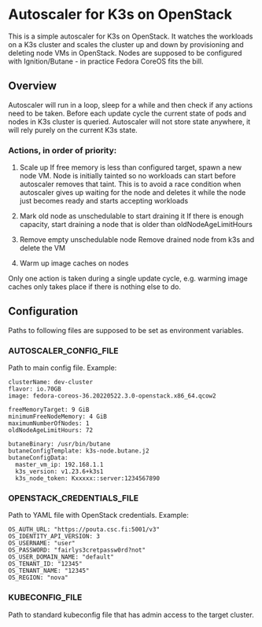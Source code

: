 # Autoscaler for K3s on OpenStack

This is a simple autoscaler for K3s on OpenStack. It watches the workloads on a K3s cluster and scales the cluster up
and down by provisioning and deleting node VMs in OpenStack. Nodes are supposed to be configured with Ignition/Butane -
in practice Fedora CoreOS fits the bill.

## Overview

Autoscaler will run in a loop, sleep for a while and then check if any actions need to be taken. Before each update
cycle the current state of pods and nodes in K3s cluster is queried. Autoscaler will not store state anywhere, it will
rely purely on the current K3s state.

### Actions, in order of priority:

1) Scale up
   If free memory is less than configured target, spawn a new node VM. Node is initially tainted so no workloads can
   start before autoscaler removes that taint. This is to avoid a race condition when autoscaler gives up waiting for 
   the node and deletes it while the node just becomes ready and starts accepting workloads

2) Mark old node as unschedulable to start draining it
   If there is enough capacity, start draining a node that is older than oldNodeAgeLimitHours 

3) Remove empty unschedulable node
   Remove drained node from k3s and delete the VM

4) Warm up image caches on nodes
   
Only one action is taken during a single update cycle, e.g. warming image caches only takes place if there is nothing
else to do.

## Configuration

Paths to following files are supposed to be set as environment variables.

### AUTOSCALER_CONFIG_FILE

Path to main config file. Example:

```
clusterName: dev-cluster
flavor: io.70GB
image: fedora-coreos-36.20220522.3.0-openstack.x86_64.qcow2

freeMemoryTarget: 9 GiB
minimumFreeNodeMemory: 4 GiB
maximumNumberOfNodes: 1
oldNodeAgeLimitHours: 72

butaneBinary: /usr/bin/butane
butaneConfigTemplate: k3s-node.butane.j2
butaneConfigData:
  master_vm_ip: 192.168.1.1
  k3s_version: v1.23.6+k3s1
  k3s_node_token: Kxxxxx::server:1234567890
```

### OPENSTACK_CREDENTIALS_FILE

Path to YAML file with OpenStack credentials. Example:

```
OS_AUTH_URL: "https://pouta.csc.fi:5001/v3"
OS_IDENTITY_API_VERSION: 3
OS_USERNAME: "user"
OS_PASSWORD: "fairlys3cretpassw0rd?not"
OS_USER_DOMAIN_NAME: "default"
OS_TENANT_ID: "12345"
OS_TENANT_NAME: "12345"
OS_REGION: "nova"
```

### KUBECONFIG_FILE

Path to standard kubeconfig file that has admin access to the target cluster.

